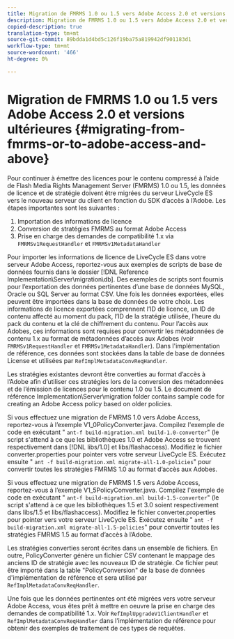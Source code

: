 ```yaml
---
title: Migration de FMRMS 1.0 ou 1.5 vers Adobe Access 2.0 et versions ultérieures
description: Migration de FMRMS 1.0 ou 1.5 vers Adobe Access 2.0 et versions ultérieures
copied-description: true
translation-type: tm+mt
source-git-commit: 89bdda1d4bd5c126f19ba75a819942df901183d1
workflow-type: tm+mt
source-wordcount: '466'
ht-degree: 0%

---
```



# Migration de FMRMS 1.0 ou 1.5 vers Adobe Access 2.0 et versions ultérieures {#migrating-from-fmrms-or-to-adobe-access-and-above}

Pour continuer à émettre des licences pour le contenu compressé à l’aide de Flash Media Rights Management Server (FMRMS) 1.0 ou 1.5, les données de licence et de stratégie doivent être migrées du serveur LiveCycle ES vers le nouveau serveur du client en fonction du SDK d’accès à l’Adobe. Les étapes importantes sont les suivantes :

1. Importation des informations de licence
1. Conversion de stratégies FMRMS au format Adobe Access
1. Prise en charge des demandes de compatibilité 1.x via `FMRMSv1RequestHandler` et `FMRMSv1MetadataHandler`

Pour importer les informations de licence de LiveCycle ES dans votre serveur Adobe Access, reportez-vous aux exemples de scripts de base de données fournis dans le dossier [!DNL Reference Implementation\Server\migration\db]. Des exemples de scripts sont fournis pour l’exportation des données pertinentes d’une base de données MySQL, Oracle ou SQL Server au format CSV. Une fois les données exportées, elles peuvent être importées dans la base de données de votre choix. Les informations de licence exportées comprennent l’ID de licence, un ID de contenu affecté au moment du pack, l’ID de la stratégie utilisée, l’heure du pack du contenu et la clé de chiffrement du contenu. Pour l’accès aux Adobes, ces informations sont requises pour convertir les métadonnées de contenu 1.x au format de métadonnées d’accès aux Adobes (voir `FMRMSv1RequestHandler` et `FMRMSv1MetadataHandler`). Dans l&#39;implémentation de référence, ces données sont stockées dans la table de base de données License et utilisées par `RefImplMetadataConvReqHandler`.

Les stratégies existantes devront être converties au format d’accès à l’Adobe afin d’utiliser ces stratégies lors de la conversion des métadonnées et de l’émission de licences pour le contenu 1.0 ou 1.5. Le document de référence Implementation\Server\migration folder contains sample code for creating an Adobe Access policy based on older policies.

Si vous effectuez une migration de FMRMS 1.0 vers Adobe Access, reportez-vous à l’exemple V1_0PolicyConverter.java. Compilez l&#39;exemple de code en exécutant &quot; `ant-f build-migration.xml build-1.0-converter`&quot; (le script s&#39;attend à ce que les bibliothèques 1.0 et Adobe Access se trouvent respectivement dans [!DNL libs/1.0] et libs/flashaccess). Modifiez le fichier converter.properties pour pointer vers votre serveur LiveCycle ES. Exécutez ensuite &quot; `ant -f build-migration.xml migrate-all-1.0-policies`&quot; pour convertir toutes les stratégies FMRMS 1.0 au format d’accès aux Adobes.

Si vous effectuez une migration de FMRMS 1.5 vers Adobe Access, reportez-vous à l’exemple V1_5PolicyConverter.java. Compilez l&#39;exemple de code en exécutant &quot; `ant-f build-migration.xml build-1.5-converter`&quot; (le script s&#39;attend à ce que les bibliothèques 1.5 et 3.0 soient respectivement dans libs/1.5 et libs/flashaccess). Modifiez le fichier converter.properties pour pointer vers votre serveur LiveCycle ES. Exécutez ensuite &quot; `ant -f build-migration.xml migrate-all-1.5-policies`&quot; pour convertir toutes les stratégies FMRMS 1.5 au format d’accès à l’Adobe.

Les stratégies converties seront écrites dans un ensemble de fichiers. En outre, PolicyConverter génère un fichier CSV contenant le mappage des anciens ID de stratégie avec les nouveaux ID de stratégie. Ce fichier peut être importé dans la table &quot;PolicyConversion&quot; de la base de données d&#39;implémentation de référence et sera utilisé par `RefImplMetadataConvReqHandler`.

Une fois que les données pertinentes ont été migrées vers votre serveur Adobe Access, vous êtes prêt à mettre en oeuvre la prise en charge des demandes de compatibilité 1.x. Voir `RefImplUpgradeV1ClientHandler` et `RefImplMetadataConvReqHandler` dans l’implémentation de référence pour obtenir des exemples de traitement de ces types de requêtes.
